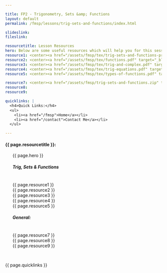 ```yaml
---

title: FP2 - Trigonometry, Sets &amp; Functions
layout: default
permalink: /fmsp/lessons/trig-sets-and-functions/index.html

slideslink:
fileslink:

resourcetitle: Lesson Resources
hero: Below are some useful resources which will help you for this session.<br/>
resource1: <center><a href="/assets/fmsp/tex/trig-sets-and-functions-presentation.pdf" target="_blank" class="btn btn-ghost">Presentation</a></center><br/><center>
resource2: <center><a href="/assets/fmsp/tex/functions.pdf" target="_blank" class="btn btn-ghost">Revision Notes - Functions</a></center><br/><center>
resource3: <center><a href="/assets/fmsp/tex/trig-and-complex.pdf" target="_blank" class="btn btn-ghost">Revision Notes - Trigonometry and Complex Numbers</a></center><br/><center>
resource4: <center><a href="/assets/fmsp/tex/trig-equations.pdf" target="_blank" class="btn btn-ghost">Revision Notes - Trigonometric Equations</a></center><br/><center>
resource5: <center><a href="/assets/fmsp/tex/types-of-functions.pdf" target="_blank" class="btn btn-ghost">Revision Notes - Types of Functions</a></center><br/><center>

resource7: <center><a href="/assets/fmsp/trig-sets-and-functions.zip" target="_blank" class="btn btn-ghost">FMSP Resources (from previous years)</a></center>
resource8:
resource9:

quicklinks: |
  <h4>Quick Links:</h4>
  <ul>
    <li><a href="/fmsp">Home</a></li>
    <li><a href="/contact">Contact Me</a></li>
  </ul>

---
```


<h4>{{ page.resourcetitle }}:</h4>
<ul style="list-style-type:disc;">
  {{ page.hero }}
  <br/>
  <h5>Trig, Sets &amp; Functions</h5>
  <br/>
  {{ page.resource1 }}
  <br/>
  {{ page.resource2 }}
  <br/>
  {{ page.resource3 }}
  <br/>
  {{ page.resource4 }}
  <br/>
  {{ page.resource5 }}
  <br/>
  <h5>General:</h5>
  <br/>
  {{ page.resource7 }}
  <br/>
  {{ page.resource8 }}
  <br/>
  {{ page.resource9 }}
</ul>
<br/>

{{ page.quicklinks }}

<br/>
